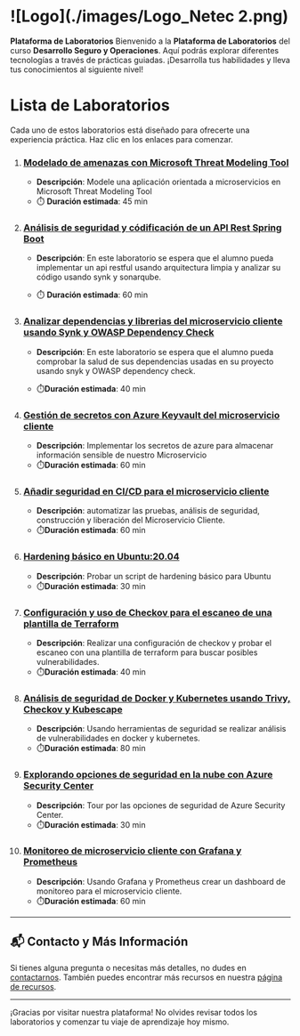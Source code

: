 # ![Logo](./images/Logo_Netec 2.png)

**Plataforma de Laboratorios**
Bienvenido a la **Plataforma de Laboratorios** del curso **Desarrollo Seguro y Operaciones**. Aquí podrás explorar diferentes tecnologías a través de prácticas guiadas. ¡Desarrolla tus habilidades y lleva tus conocimientos al siguiente nivel!

# Lista de Laboratorios
Cada uno de estos laboratorios está diseñado para ofrecerte una experiencia práctica. Haz clic en los enlaces para comenzar.

01. ### [Modelado de amenazas con Microsoft Threat Modeling Tool](./Capitulo2/README.md)
    - **Descripción**: Modele una aplicación orientada a microservicios en Microsoft Threat Modeling Tool
    - ⏱️ **Duración estimada**: 45 min

02. ### [Análisis de seguridad y códificación de un API Rest Spring Boot](./Capitulo3/README.md)
    - **Descripción**: En este laboratorio se espera que el alumno pueda implementar un api restful usando arquitectura limpia y analizar su código usando synk y sonarqube. 

    - ⏱️ **Duración estimada**: 60 min

03. ### [Analizar dependencias y librerias del microservicio cliente usando Synk y OWASP Dependency Check ](./Capitulo4/README.md)
    - **Descripción**: En este laboratorio se espera que el alumno pueda comprobar la salud de sus dependencias usadas en su proyecto usando snyk y OWASP dependency check. 

    - ⏱️**Duración estimada**: 40 min

04. ### [Gestión de secretos con Azure Keyvault del microservicio cliente](./Capitulo5/README.md)
    - **Descripción**: Implementar los secretos de azure para almacenar información sensible de nuestro Microservicio
    - ⏱️**Duración estimada**: 60 min

05. ### [Añadir seguridad en CI/CD para el microservicio cliente](./Capitulo6/README.md)
    - **Descripción**: automatizar las pruebas, análisis de seguridad, construcción y liberación del Microservicio Cliente. 
    - ⏱️**Duración estimada**: 60 min


06. ### [Hardening básico en Ubuntu:20.04](./Capitulo7/README.md)
    - **Descripción**: Probar un script de hardening básico para Ubuntu
    - ⏱️**Duración estimada**: 30 min

07. ### [Configuración y uso de Checkov para el escaneo de una plantilla de Terraform](./Capitulo8/README.md)
    - **Descripción**: Realizar una configuración de checkov y probar el escaneo con una plantilla de terraform para buscar posibles vulnerabilidades. 
    - ⏱️**Duración estimada**: 40 min

08. ### [Análisis de seguridad de Docker y Kubernetes usando Trivy, Checkov y Kubescape](./Capitulo9/README.md)
    - **Descripción**: Usando herramientas de seguridad se realizar análisis de vulnerabilidades en docker y kubernetes.
    - ⏱️**Duración estimada**: 80 min


09. ### [Explorando opciones de seguridad en la nube con Azure Security Center](./Capitulo10/README.md)
    - **Descripción**: Tour por las opciones de seguridad de Azure Security Center. 
    - ⏱️**Duración estimada**: 30 min

10. ### [Monitoreo de microservicio cliente con Grafana y Prometheus](./Capitulo11/README.md)
    - **Descripción**: Usando Grafana y Prometheus crear un dashboard de monitoreo para el microservicio cliente. 
    - ⏱️**Duración estimada**: 60 min



---
## 📬 **Contacto y Más Información**

Si tienes alguna pregunta o necesitas más detalles, no dudes en [contactarnos](mailto:soporte@netec.com). También puedes encontrar más recursos en nuestra [página de recursos](https://netec.com).

---

¡Gracias por visitar nuestra plataforma! No olvides revisar todos los laboratorios y comenzar tu viaje de aprendizaje hoy mismo.
